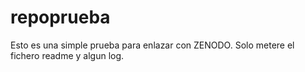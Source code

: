 # repoprueba

Esto es una simple prueba para enlazar con ZENODO. Solo metere el fichero readme y algun log.
